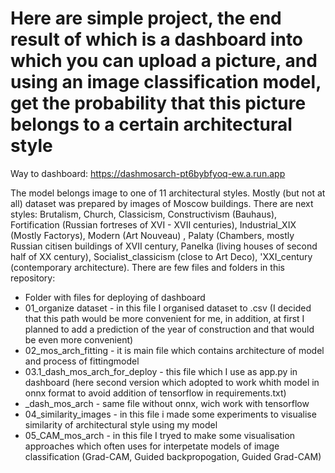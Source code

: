 # Here are simple project, the end result of which is a dashboard into which you can upload a picture, and using an image classification model, get the probability that this picture belongs to a certain architectural style

Way to dashboard:
https://dashmosarch-pt6bybfyoq-ew.a.run.app

The model belongs image to one of 11 architectural styles. Mostly (but not at all) dataset was prepared by images of Moscow buildings. There are next styles: Brutalism, Church, Classicism, Constructivism (Bauhaus), Fortification (Russian fortreses of XVI - XVII centuries), Industrial_XIX (Mostly Factorys), Modern (Art Nouveau) , Palaty (Chambers, mostly Russian citisen buildings of XVII century, Panelka (living houses of second half of XX century), Socialist_classicism (close to Art Deco), 'XXI_century (contemporary architecture).
There are few files and folders in this repository:
- Folder with files for deploying of dashboard
- 01_organize dataset - in this file I organised dataset to .csv (I decided that this path would be more convenient for me, in addition, at first I planned to add a prediction of the year of construction and that would be even more convenient)
- 02_mos_arch_fitting - it is main file which contains architecture of model and process of fittingmodel
- 03.1_dash_mos_arch_for_deploy - this file which I use as app.py in dashboard (here second version which adopted to work whith model in onnx format to avoid addition of tensorflow in requirements.txt)
- _dash_mos_arch - same file without onnx, wich work with tensorflow
- 04_similarity_images - in this file i made some experiments to visualise similarity of architectural style using my model
- 05_CAM_mos_arch - in this file I tryed to make some visualisation approaches which often uses for interpetate models of image classification (Grad-CAM, Guided backpropogation, Guided Grad-CAM)
